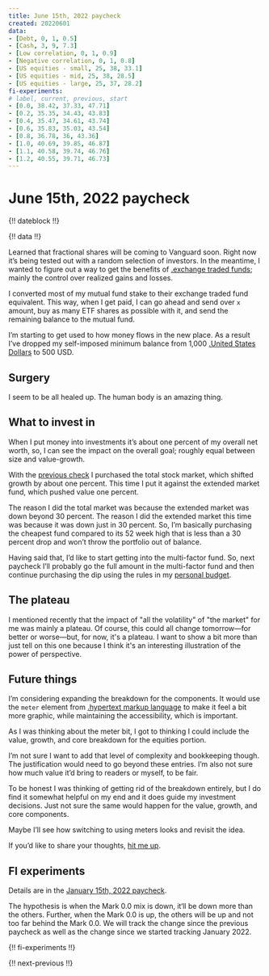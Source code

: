 ```yaml
---
title: June 15th, 2022 paycheck
created: 20220601
data:
- [Debt, 0, 1, 0.5]
- [Cash, 3, 9, 7.3]
- [Low correlation, 0, 1, 0.9]
- [Negative correlation, 0, 1, 0.8]
- [US equities - small, 25, 38, 33.1]
- [US equities - mid, 25, 38, 28.5]
- [US equities - large, 25, 37, 28.2]
fi-experiments:
# label, current, previous, start
- [0.0, 38.42, 37.33, 47.71]
- [0.2, 35.35, 34.43, 43.83]
- [0.4, 35.47, 34.61, 43.74]
- [0.6, 35.83, 35.03, 43.54]
- [0.8, 36.78, 36, 43.36]
- [1.0, 40.69, 39.85, 46.87]
- [1.1, 40.58, 39.74, 46.76]
- [1.2, 40.55, 39.71, 46.73]
---
```


# June 15th, 2022 paycheck

{!! dateblock !!}

{!! data !!}

Learned that fractional shares will be coming to Vanguard soon. Right now it’s being tested out with a random selection of investors. In the meantime, I wanted to figure out a way to get the benefits of [.exchange traded funds](ETFs); mainly the control over realized gains and losses.

I converted most of my
mutual fund stake to their exchange traded fund equivalent. This way, when I get paid, I can go ahead and send over `x` amount, buy as many ETF shares as possible with it, and send the remaining balance to the mutual fund.

I’m starting to get used to how money flows in the new place. As a result I’ve dropped my self-imposed minimum balance from 1,000 [.United States Dollars](USD) to 500 USD.

## Surgery

I seem to be all healed up. The human body is an amazing thing.

## What to invest in

When I put money into investments it’s about one percent of my overall net worth, so, I can see the impact on the overall goal; roughly equal between size and value-growth.

With the [previous check](/experiences/finances/paycheck-to-paycheck/20220601/) I purchased the total stock market, which shifted growth by about one percent. This time I put it against the extended market fund, which pushed value one percent.

The reason I did the total market was because the extended market was down beyond 30 percent. The reason I did the extended market this time was because it was down just in 30 percent. So, I’m basically purchasing the cheapest fund compared to its 52 week high that is less than a 30 percent drop and won’t throw the portfolio out of balance.

Having said that, I’d like to start getting into the multi-factor fund. So, next paycheck I’ll probably go the full amount in the multi-factor fund and then continue purchasing the dip using the rules in my [personal budget](/experiences/finances/personal-budget/#spending-savings). 

## The plateau

I mentioned recently that the impact of "all the volatility" of "the market" for me was mainly a plateau. Of course, this could all change tomorrow—for better or worse—but, for now, it's a plateau. I want to show a bit more than just tell on this one because I think it's an interesting illustration of the power of perspective.



## Future things

I’m considering expanding the breakdown for the components. It would use the `meter` element from [.hypertext markup language](HTML) to make it feel a bit more graphic, while maintaining the accessibility, which is important.

As I was thinking about the meter bit, I got to thinking I could include the value, growth, and core breakdown for the equities portion.

I’m not sure I want to add that level of complexity and bookkeeping though. The justification would need to go beyond these entries. I’m also not sure how much value it’d bring to readers or myself, to be fair.

To be honest I was thinking of getting rid of the breakdown entirely, but I do find it somewhat helpful on my end and it does guide my investment decisions. Just not sure the same would happen for the value, growth, and core components.

Maybe I’ll see how switching to using meters looks and revisit the idea.

If you’d like to share your thoughts, [hit me up](/support/).

## FI experiments 

Details are in the [January 15th, 2022 paycheck](https://joshbruce.com/finances/building-wealth-paycheck-to-paycheck/20220115/#fi-experiments).

The hypothesis is when the Mark 0.0 mix is down, it‘ll be down more than the others. Further, when the Mark 0.0 is up, the others will be up and not too far behind the Mark 0.0. We will track the change since the previous paycheck as well as the change since we started tracking January 2022.

{!! fi-experiments !!}

{!! next-previous !!}
